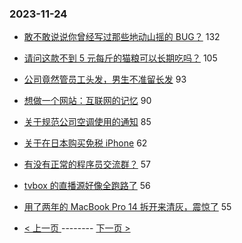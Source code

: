 ### 2023-11-24 
- [敢不敢说说你曾经写过那些地动山摇的 BUG？](https://www.v2ex.com/t/994763) 132
- [请问这款不到 5 元每斤的猫粮可以长期吃吗？](https://www.v2ex.com/t/994738) 105
- [公司竟然管员工头发，男生不准留长发](https://www.v2ex.com/t/994700) 93
- [想做一个网站：互联网的记忆](https://www.v2ex.com/t/994818) 90
- [关于规范公司空调使用的通知](https://www.v2ex.com/t/994729) 85
- [关于在日本购买免税 iPhone](https://www.v2ex.com/t/994777) 62
- [有没有正常的程序员交流群？](https://www.v2ex.com/t/994819) 57
- [tvbox 的直播源好像全跑路了](https://www.v2ex.com/t/994651) 56
- [用了两年的 MacBook Pro 14 拆开来清灰，震惊了](https://www.v2ex.com/t/994725) 55 

- [ < 上一页 ](https://github.com/able8/v2ex-hot-record/blob/master/2023-11-23.md) -------- [ 下一页 > ](https://github.com/able8/v2ex-hot-record/blob/master/2023-11-25.md)